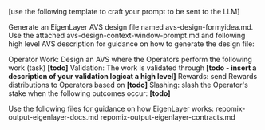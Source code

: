 [use the following template to craft your prompt to be sent to the LLM]

Generate an EigenLayer AVS design file named avs-design-formyidea.md.
Use the attached avs-design-context-window-prompt.md and following high level AVS description for  guidance on how to generate the design file:



Operator Work: Design an AVS where the Operators perform the following work (task) **[todo]**
Validation: The work is validated through **[todo - insert a description of your validation logicat a high level]**
Rewards: send Rewards distributions to Operators based on **[todo]**
Slashing: slash the Operator's stake when the following outcomes occur: **[todo]**

Use the following files for guidance on how EigenLayer works:
repomix-output-eigenlayer-docs.md
repomix-output-eigenlayer-contracts.md
